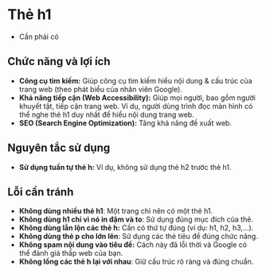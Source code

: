 # Thẻ h1
- Cần phải có
## Chức năng và lợi ích

- **Công cụ tìm kiếm:** Giúp công cụ tìm kiếm hiểu nội dung & cấu trúc của trang web (theo phát biểu của nhân viên Google).
- **Khả năng tiếp cận (Web Accessibility):** Giúp mọi người, bao gồm người khuyết tật, tiếp cận trang web. Ví dụ, người dùng trình đọc màn hình có thể nghe thẻ h1 duy nhất để hiểu nội dung trang web.
- **SEO (Search Engine Optimization):** Tăng khả năng đề xuất web.

## Nguyên tắc sử dụng

- **Sử dụng tuần tự thẻ h:** Ví dụ, không sử dụng thẻ h2 trước thẻ h1.


## Lỗi cần tránh

- **Không dùng nhiều thẻ h1**: Một trang chỉ nên có một thẻ h1.
- **Không dùng h1 chỉ vì nó in đậm và to**: Sử dụng đúng mục đích của thẻ.
- **Không dùng lẫn lộn các thẻ h:** Cần có thứ tự đúng (ví dụ: h1, h2, h3,...).
- **Không dùng thẻ p cho lớn lên**: Sử dụng các thẻ tiêu đề đúng chức năng.
- **Không spam nội dung vào tiêu đề:** Cách này đã lỗi thời và Google có thể đánh giá thấp web của bạn.
- **Không lồng các thẻ h lại với nhau**: Giữ cấu trúc rõ ràng và đúng chuẩn.
